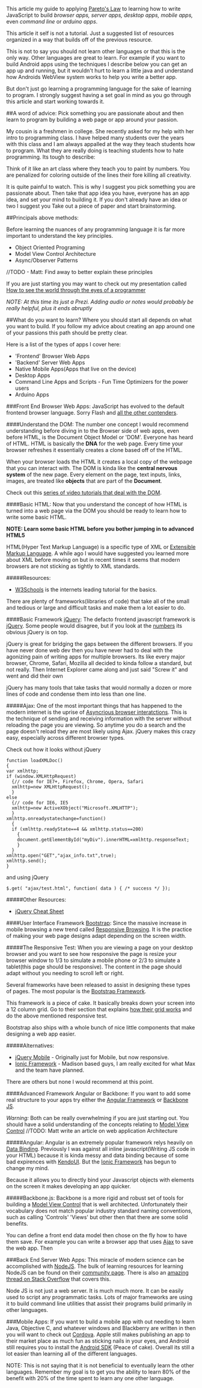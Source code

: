 This article my guide to applying [Pareto's Law](http://en.wikipedia.org/wiki/Pareto_principle) to learning how to write JavaScript to build *browser apps, server apps, desktop apps, mobile apps,* even *command line* or *arduino apps*. 

This article it self is not a tutorial. Just a suggested list of resources organized in a way that builds off of the previous resource.

This is not to say you should not learn other languages or that this is the only way. Other languages are great to learn. For example if you want to build Android apps using the techniques I describe below you can get an app up and running, but it wouldn't hurt to learn a little java and understand how Androids WebView system works to help you write a better app.

But don't just go learning a programming language for the sake of learning to program. I strongly suggest having a set goal in mind as you go through this article and start working towards it.


##A word of advice:
Pick something you are passionate about and then learn to program by building a web page or app around your passion.

My cousin is a freshmen in college. She recently asked for my help with her intro to programming class. I have helped many students over the years with this class and I am always appalled at the way they teach students how to program. What they are really doing is teaching students how to hate programming. Its tough to describe: 

Think of it like an art class where they teach you to paint by numbers. You are penalized for coloring outside of the lines their fore killing all creativity.

It is quite painful to watch. This is why I suggest you pick something you are passionate about. Then take that app idea you have, everyone has an app idea, and set your mind to building it. If you don't already have an idea or two I suggest you Take out a piece of paper and start brainstorming.

##Principals above methods:

Before learning the nuances of any programming language it is far more important to understand the key principles. 

* Object Oriented Programing
* Model View Control Architecture
* Async/Observer Patterns

//TODO - Matt: Find away to better explain these principles

If you are just starting you may want to check out my presentation called [How to see the world through the eyes of a programmer](http://prezi.com/sxcawsg1uiuy/?utm_campaign=share&utm_medium=copy)

_NOTE: At this time its just a Prezi. Adding audio or notes would probably be really helpful, plus it ends abruptly_

##What do you want to learn?
Where you should start all depends on what you want to build. If you follow my advice about creating an app around one of your passions this path should be pretty clear.

Here is a list of the types of apps I cover here:

* 'Frontend' Browser Web Apps
* 'Backend' Server Web Apps
* Native Mobile Apps(Apps that live on the device)
* Desktop Apps
* Command Line Apps and Scripts - Fun Time Optimizers for the power users
* Arduino Apps




###Front End Browser Web Apps:
JavaScript has evolved to the default frontend browser language. Sorry Flash and [all the other contenders](http://en.wikipedia.org/wiki/Client-side_scripting#List_of_Client-Side_Scripting_Languages). 

####Understand the DOM:
The number one concept I would recommend understanding before diving in to the Browser side of web apps, even before HTML, is the Document Object Model or 'DOM'. Everyone has heard of HTML. HTML is basically the **DNA** for the web page. Every time your browser refreshes it essentially creates a clone based off of the HTML. 


When your browser loads the HTML it creates a local copy of the webpage that you can interact with. The DOM is kinda like the **central nervous system** of the new page. Every element on the page, text inputs, links, images, are treated like **objects** that are part of the **Document**. 

Check out this [series of video tutorials that deal with the DOM](http://www.youtube.com/watch?v=aPW_wQEFvek&list=PL18600E7CA651B16B).

####Basic HTML:
Now that you understand the concept of how HTML is turned into a web page via the DOM you should be ready to learn how to write some basic HTML.

__NOTE: Learn some basic HTML before you bother jumping in to advanced HTML5__

HTML(Hyper Text Markup Language) is a specific type of XML or [Extensible Markup Language](http://en.wikipedia.org/wiki/XML). A while ago I would have suggested you learned more about XML before moving on but in recent times it seems that modern browsers are not sticking as tightly to XML standards.


#####Resources:

* [W3Schools](http://www.w3schools.com/html/default.asp) is the internets leading tutorial for the basics.

There are plenty of frameworks(libraries of code) that take all of the small and tedious or large and difficult tasks and make them a lot easier to do. 

####Basic Framework [jQuery](http://jquery.com/):
The defacto frontend javascript framework is [jQuery](http://jquery.com/). Some people would disagree, but if you look at the [numbers](http://www.similartech.com/categories/javascript) its obvious jQuery is on top. 

jQuery is great for bridging the gaps between the different browsers. If you have never done web dev then you have never had to deal with the agonizing pain of writing apps for multiple browsers. Its like every major browser, Chrome, Safari, Mozilla all decided to kinda follow a standard, but not really. Then Internet Explorer came along and just said "Screw it" and went and did their own

jQuery has many tools that take tasks that would normally a dozen or more lines of code and condense them into less than one line.

#####Ajax:
One of the most important things that has happened to the modern internet is the uprise of [Asyncrious browser interatctions](http://en.wikipedia.org/wiki/Ajax_(programming)). This is the technique of sending and receiving information with the server without reloading the page you are viewing. So anytime you do a search and the page doesn't reload they are most likely using Ajax. jQuery makes this crazy easy, especially across different browser types. 

Check out how it looks without jQuery
```
function loadXMLDoc()
{
var xmlhttp;
if (window.XMLHttpRequest)
  {// code for IE7+, Firefox, Chrome, Opera, Safari
  xmlhttp=new XMLHttpRequest();
  }
else
  {// code for IE6, IE5
  xmlhttp=new ActiveXObject("Microsoft.XMLHTTP");
  }
xmlhttp.onreadystatechange=function()
  {
  if (xmlhttp.readyState==4 && xmlhttp.status==200)
    {
    document.getElementById("myDiv").innerHTML=xmlhttp.responseText;
    }
  }
xmlhttp.open("GET","ajax_info.txt",true);
xmlhttp.send();
}
```
and using jQuery

```
$.get( "ajax/test.html", function( data ) { /* success */ });
```

#####Other Resources:

* [jQuery Cheat Sheet](http://oscarotero.com/jquery/)


####User Interface Framework [Bootstrap](http://getbootstrap.com/):
Since the massive increase in mobile browsing a new trend called [Responsive Browsing](http://en.wikipedia.org/wiki/Responsive_web_design). It is the practice of making your web page designs adapt depending on the screen width. 

#####The Responsive Test:
When you are viewing a page on your desktop browser and you want to see how responsive the page is resize your browser window to 1/3 to simulate a mobile phone or 2/3 to simulate a tablet(this page should be responsive). The content in the page should adapt without you needing to scroll left or right.

Several frameworks have been released to assist in designing these types of pages. The most popular is the [Bootstrap Framework](http://getbootstrap.com/). 

This framework is a piece of cake. It basically breaks down your screen into a 12 column grid. Go to their section that explains [how their grid works](http://getbootstrap.com/css/#grid) and do the above mentioned responsive test. 

Bootstrap also ships with a whole bunch of nice little components that make designing a web app easier.

#####Alternatives:

* [jQuery Mobile](http://jquerymobile.com/) - Originally just for Mobile, but now responsive.
* [Ionic Framework](http://ionicframework.com/) - Madison based guys, I am really excited for what Max and the team have planned.

There are others but none I would recommend at this point.

####Advanced Framework Angular or Backbone:
If you want to add some real structure to your apps try either the [Angular Framework](http://angularjs.org/) or [Backbone JS](http://backbonejs.org/).

*Warning:* Both can be really overwhelming if you are just starting out. You should have a solid understanding of the concepts relating to [Model View Control](./) //TODO: Matt write an article on web application Architecture

#####Angular:
Angular is an extremely popular framework relys heavily on [Data Binding](http://en.wikipedia.org/wiki/Data_binding). Previously I was against all inline javascript(Writing JS code in your HTML) because it is kinda messy and data binding because of some bad expirences with [KendoUI](http://www.telerik.com/kendo-ui). But the [Ionic Framework](http://ionicframework.com/) has begun to change my mind.

Because it allows you to directly bind your Javascript objects with elements on the screen it makes developing an app quicker.

#####Backbone.js:
Backbone is a more rigid and robust set of tools for building a [Model View Control](./todo-matt-write-this) that is well architected. Unfortunately their vocabulary does not match popular industry standard naming conventions, such as calling 'Controls' 'Views' but other then that there are some solid benefits.

You can define a front end data model then chose on the fly how to have them save. For example you can write a browser app that uses [Ajax](./todo-matt-write-this) to save the web app. Then 











###Back End Server Web Apps:
This miracle of modern science can be accomplished with [NodeJS](http://nodejs.org/). The bulk of learning resources for learning NodeJS can be found on their [community page](http://nodejs.org/community/). There is also an [amazing thread on Stack Overflow](http://stackoverflow.com/questions/2353818/how-do-i-get-started-with-node-js) that covers this.

Node JS is not just a web server. It is much much more. It can be easily used to script any programmatic tasks. Lots of major frameworks are using it to build command line utilities that assist their programs build primarily in other languages.








###Mobile Apps:
If you want to build a mobile app with out needing to learn Java, Objective C, and whatever windows and Blackberry are written in then you will want to check out [Cordova](http://cordova.apache.org/). Apple still makes publishing an app to their market place as much fun as sticking nails in your eyes, and Android still requires you to install the [Android SDK](http://developer.android.com/sdk/index.html) (Peace of cake). Overall its still a lot easier than learning all of the different languages. 

NOTE: This is not saying that it is not beneficial to eventually learn the other languages. Remember my goal is to get you the ability to learn 80% of the benefit with 20% of the time spent to learn any one other language.



